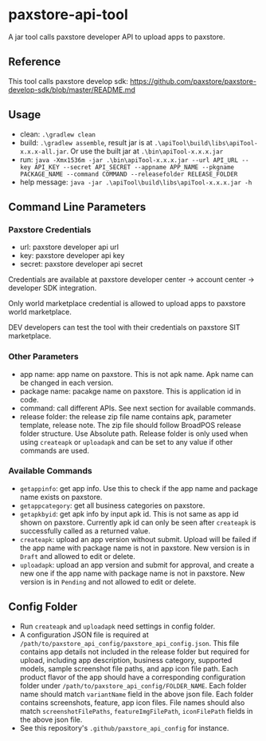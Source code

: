 # paxstore-api-tool
A jar tool calls paxstore developer API to upload apps to paxstore.

## Reference
This tool calls paxstore develop sdk: https://github.com/paxstore/paxstore-develop-sdk/blob/master/README.md

## Usage
- clean: `.\gradlew clean`
- build: `.\gradlew assemble`, result jar is at `.\apiTool\build\libs\apiTool-x.x.x-all.jar`. Or use the built jar at `.\bin\apiTool-x.x.x.jar`
- run: `java -Xmx1536m -jar .\bin\apiTool-x.x.x.jar --url API_URL --key API_KEY --secret API_SECRET --appname APP_NAME --pkgname PACKAGE_NAME --command COMMAND --releasefolder RELEASE_FOLDER`
- help message: `java -jar .\apiTool\build\libs\apiTool-x.x.x.jar -h`

## Command Line Parameters
### Paxstore Credentials
- url: paxstore developer api url
- key: paxstore developer api key
- secret: paxstore developer api secret

Credentials are available at paxstore developer center -> account center -> developer SDK integration.

Only world marketplace credential is allowed to upload apps to paxstore world marketplace.

DEV developers can test the tool with their credentials on paxstore SIT marketplace.

### Other Parameters
- app name: app name on paxstore. This is not apk name. Apk name can be changed in each version.
- package name: pacakge name on paxstore. This is application id in code.
- command: call different APIs. See next section for available commands.
- release folder: the release zip file name contains apk, parameter template, release note. The zip file should follow BroadPOS release folder structure. Use Absolute path. Release folder is only used when using `createapk` or `uploadapk` and can be set to any value if other commands are used.

### Available Commands
- `getappinfo`: get app info. Use this to check if the app name and package name exists on paxstore.
- `getappcategory`: get all business categories on paxstore.
- `getapkbyid`: get apk info by input apk id. This is not same as app id shown on paxstore. Currently apk id can only be seen after `createapk` is successfully called as a returned value.
- `createapk`: upload an app version without submit. Upload will be failed if the app name with package name is not in paxstore. New version is in `Draft` and allowed to edit or delete.
- `uploadapk`: upload an app version and submit for approval, and create a new one if the app name with package name is not in paxstore. New version is in `Pending` and not allowed to edit or delete.

## Config Folder
- Run `createapk` and `uploadapk` need settings in config folder.
- A configuration JSON file is required at `/path/to/paxstore_api_config/paxstore_api_config.json`. This file contains app details not included in the release folder but required for upload, including app description, business category, supported models, sample screenshot file paths, and app icon file path. Each product flavor of the app should have a corresponding configuration folder under `/path/to/paxstore_api_config/FOLDER_NAME`. Each folder name should match `variantName` field in the above json file. Each folder contains screenshots, feature, app icon files. File names should also match `screenshotFilePaths`, `featureImgFilePath`, `iconFilePath` fields in the above json file.
- See this repository's `.github/paxstore_api_config` for instance.